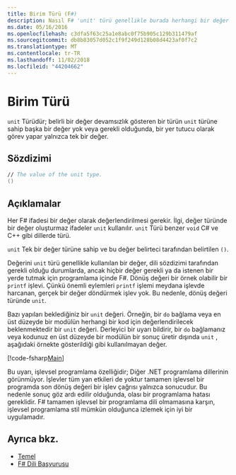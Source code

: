 ```yaml
---
title: Birim Türü (F#)
description: Nasıl F# 'unit' türü genellikle burada herhangi bir değer gerekli ya da istenen dili sözdizimi tarafından bir değer gereklidir yerde tutmak için kullanılan bilgi edinin.
ms.date: 05/16/2016
ms.openlocfilehash: c3dfa5f63c25a1e8abc0f75b905c129b311479af
ms.sourcegitcommit: db8b83057d052c1f9f249d128b08d4423af0f7c2
ms.translationtype: MT
ms.contentlocale: tr-TR
ms.lasthandoff: 11/02/2018
ms.locfileid: "44204662"
---
```

# <a name="unit-type"></a>Birim Türü

`unit` Türüdür; belirli bir değer devamsızlık gösteren bir türün `unit` türüne sahip başka bir değer yok veya gerekli olduğunda, bir yer tutucu olarak görev yapar yalnızca tek bir değer.

## <a name="syntax"></a>Sözdizimi

```fsharp
// The value of the unit type.
()
```

## <a name="remarks"></a>Açıklamalar

Her F# ifadesi bir değer olarak değerlendirilmesi gerekir. İlgi, değer türünde bir değer oluşturmaz ifadeler `unit` kullanılır. `unit` Türü benzer `void` C# ve C++ gibi dillerde türü.

`unit` Tek bir değer türüne sahip ve bu değer belirteci tarafından belirtilen `()`.

Değerini `unit` türü genellikle kullanılan bir değer, dili sözdizimi tarafından gerekli olduğu durumlarda, ancak hiçbir değer gerekli ya da istenen bir yerde tutmak için programlama içinde F#. Dönüş değeri bir örnek olabilir bir `printf` işlevi. Çünkü önemli eylemleri `printf` işlemi meydana işlevde harcanan, gerçek bir değer döndürmek işlev yok. Bu nedenle, dönüş değeri türünde `unit`.

Bazı yapıları beklediğiniz bir `unit` değeri. Örneğin, bir `do` bağlama veya en üst düzeyde bir modülün herhangi bir kod için değerlendirilecek beklenmektedir bir `unit` değeri. Derleyici bir uyarı bildirir, bir `do` bağlamanız veya kodunuz en üst düzeyde bir modülün bir sonuç üretir dışında `unit` , aşağıdaki örnekte gösterildiği gibi kullanılmayan değer.

[!code-fsharp[Main](../../../samples/snippets/fsharp/lang-ref-1/snippet901.fs)]

Bu uyarı, işlevsel programlama özelliğidir; Diğer .NET programlama dillerinin görünmüyor. İşlevler tüm yan etkileri de yoktur tamamen işlevsel bir programda son dönüş değeri bir işlev çağrısı yalnızca sonucudur. Bu nedenle sonuç göz ardı edilir olduğunda, olası bir programlama hatası gereklidir. F# tamamen işlevsel bir programlama dili olmamasına karşın, işlevsel programlama stil mümkün olduğunca izlemek için iyi bir uygulamadır.

## <a name="see-also"></a>Ayrıca bkz.

- [Temel](primitive-types.md)
- [F# Dili Başvurusu](index.md)
